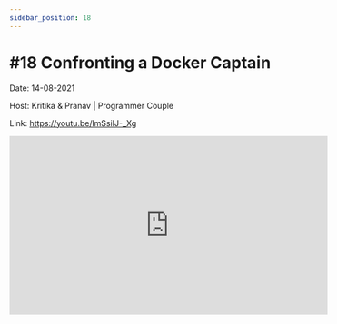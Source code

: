 ```yaml
---
sidebar_position: 18
---
```


# #18 Confronting a Docker Captain

Date: 14-08-2021

Host: Kritika & Pranav | Programmer Couple

Link: https://youtu.be/lmSsiIJ-_Xg

<iframe width="560" height="315" src="https://www.youtube.com/embed/lmSsiIJ-_Xg" title="YouTube video player" frameborder="0" allow="accelerometer; autoplay; clipboard-write; encrypted-media; gyroscope; picture-in-picture; web-share" allowfullscreen></iframe>